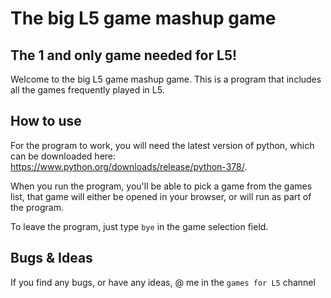 # The big L5 game mashup game
## The 1 and only game needed for L5!

Welcome to the big L5 game mashup game. This is a program that includes all the games frequently played in L5. 

## How to use

For the program to work, you will need the latest version of python, which can be downloaded here: https://www.python.org/downloads/release/python-378/.

When you run the program, you'll be able to pick a game from the games list, that game will either be opened in your browser, or will run as part of the program. 

To leave the program, just type `bye` in the game selection field.

## Bugs & Ideas

If you find any bugs, or have any ideas, @ me in the `games for L5` channel
